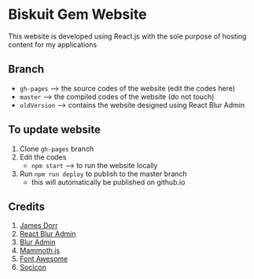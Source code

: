# Biskuit Gem Website

This website is developed using React.js with the sole purpose of hosting content for my applications 

## Branch

- `gh-pages` --> the source codes of the website (edit the codes here)
- `master` --> the compiled codes of the website (do not touch)
- `oldVersion` --> contains the website designed using React Blur Admin

## To update website

1. Clone `gh-pages` branch
2. Edit the codes
    - `npm start` --> to run the website locally
3. Run `npm run deploy` to publish to the master branch
    - this will automatically be published on github.io

## Credits

1. [James Dorr](https://medium.com/swlh/deploying-react-apps-to-github-pages-on-master-branch-creating-a-user-site-bc96c2a37dc8)
2. [React Blur Admin](https://github.com/knledg/react-blur-admin)
3. [Blur Admin](https://akveo.github.io/blur-admin/)
4. [Mammoth.js](https://github.com/mwilliamson/mammoth.js)
5. [Font Awesome](https://fontawesome.com/)
6. [Socicon](https://www.socicon.com/)
